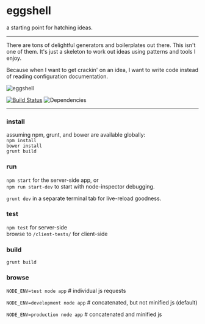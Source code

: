 eggshell
========

a starting point for hatching ideas.

------

There are tons of delightful generators and boilerplates out there.
This isn't one of them. It's just a skeleton to work out ideas using
patterns and tools I enjoy.

Because when I want to get crackin' on an idea,
I want to write code instead of reading configuration documentation.

![eggshell](https://raw.github.com/twalker/eggshell/master/public/img/get-crackin.jpg "Get crackin'")

[![Build Status](https://travis-ci.org/twalker/eggshell.png)](https://travis-ci.org/twalker/eggshell)
![Dependencies](https://david-dm.org/twalker/eggshell.png)

------
### install

assuming npm, grunt, and bower are available globally:  
`npm install`  
`bower install`  
`grunt build`  

### run
`npm start` for the server-side app, or  
`npm run start-dev` to start with node-inspector debugging.  

`grunt dev` in a separate terminal tab for live-reload goodness.

### test
`npm test` for server-side  
browse to `/client-tests/` for client-side

### build
`grunt build`

### browse

`NODE_ENV=test node app` # individual js requests

`NODE_ENV=development node app` # concatenated, but not minified js (default)

`NODE_ENV=production node app` # concatenated and minified js
